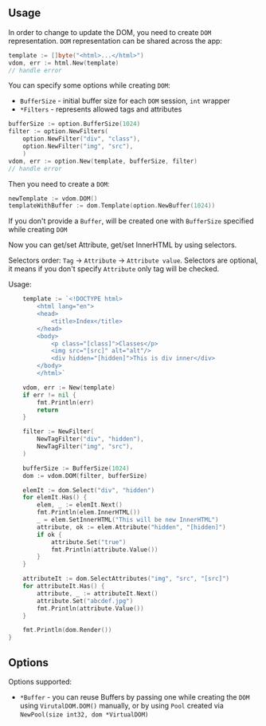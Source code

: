## Usage

In order to change to update the DOM, you need to create `DOM` representation. `DOM` representation can be shared across the app: 
```go
template := []byte("<html>...</html>")
vdom, err := html.New(template)
// handle error
```
 

You can specify some options while creating `DOM`:
* `BufferSize` - initial buffer size for each `DOM` session, `int` wrapper
* `*Filters` - represents allowed tags and attributes

```go
bufferSize := option.BufferSize(1024)
filter := option.NewFilters(
	option.NewFilter("div", "class"), 
	option.NewFilter("img", "src"),
	)
vdom, err := option.New(template, bufferSize, filter)
// handle error
```

Then you need to create a `DOM`:
```go
newTemplate := vdom.DOM()
templateWithBuffer := dom.Template(option.NewBuffer(1024))
```
If you don't provide a `Buffer`, will be created one with `BufferSize` specified while creating `DOM`

Now you can get/set Attribute, get/set InnerHTML by using selectors. 

Selectors order: `Tag` -> `Attribute` -> `Attribute value`. Selectors are optional, it means if you don't specify `Attribute` only 
tag will be checked. 

Usage:

```go
	template := `<!DOCTYPE html>
        <html lang="en">
        <head>
            <title>Index</title>
        </head>
        <body>
            <p class="[class]">Classes</p>
            <img src="[src]" alt="alt"/>
            <div hidden="[hidden]">This is div inner</div>
        </body>
        </html>`

	vdom, err := New(template)
	if err != nil {
		fmt.Println(err)
		return
	}

	filter := NewFilter(
		NewTagFilter("div", "hidden"),
		NewTagFilter("img", "src"),
	)

	bufferSize := BufferSize(1024)
	dom := vdom.DOM(filter, bufferSize)

	elemIt := dom.Select("div", "hidden")
	for elemIt.Has() {
		elem, _ := elemIt.Next()
		fmt.Println(elem.InnerHTML())
		_ = elem.SetInnerHTML("This will be new InnerHTML")
		attribute, ok := elem.Attribute("hidden", "[hidden]")
		if ok {
			attribute.Set("true")
			fmt.Println(attribute.Value())
		}
	}

	attributeIt := dom.SelectAttributes("img", "src", "[src]")
	for attributeIt.Has() {
		attribute, _ := attributeIt.Next()
		attribute.Set("abcdef.jpg")
		fmt.Println(attribute.Value())
	}

	fmt.Println(dom.Render())
}
```

## Options
Options supported:
* `*Buffer` - you can reuse Buffers by passing one while creating the `DOM` using `VirutalDOM.DOM()` manually, or by using `Pool` created via `NewPool(size int32, dom *VirtualDOM)`